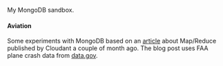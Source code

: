 My MongoDB sandbox.

#### Aviation
Some experiments with MongoDB based on an [article][1] about Map/Reduce published by Cloudant a couple of month ago. The blog post uses FAA plane crash data from [data.gov][2].

[1]: http://blog.cloudant.com/mapreduce-from-the-basics-to-the-actually-useful/
[2]: http://data.gov/
